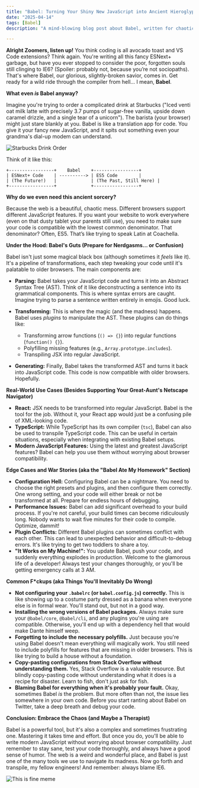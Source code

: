 ```yaml
---
title: "Babel: Turning Your Shiny New JavaScript into Ancient Hieroglyphics (So IE6 Can Read It 💀🙏)"
date: "2025-04-14"
tags: [Babel]
description: "A mind-blowing blog post about Babel, written for chaotic Gen Z engineers who are too busy doomscrolling to learn how browsers *actually* work."

---
```


**Alright Zoomers, listen up!** You think coding is all avocado toast and VS Code extensions? Think again. You're writing all this fancy ESNext+ garbage, but have you ever stopped to consider the poor, forgotten souls still clinging to IE6? (Spoiler: probably not, because you’re not sociopaths). That's where Babel, our glorious, slightly-broken savior, comes in. Get ready for a wild ride through the compiler from hell... I mean, **Babel**.

**What even *is* Babel anyway?**

Imagine you're trying to order a complicated drink at Starbucks ("Iced venti oat milk latte with precisely 3.7 pumps of sugar-free vanilla, upside down caramel drizzle, and a single tear of a unicorn"). The barista (your browser) might just stare blankly at you. Babel is like a translation app for code. You give it your fancy new JavaScript, and it spits out something even your grandma's dial-up modem can understand.

![Starbucks Drink Order](https://i.kym-cdn.com/photos/images/newsfeed/001/477/318/3e4.jpg)

Think of it like this:

```ascii
+-----------------+    Babel    +-----------------+
| ESNext+ Code    | ----------> | ES5 Code        |
| (The Future!)   |             | (The Past, Still Here) |
+-----------------+             +-----------------+
```

**Why do we even need this ancient sorcery?**

Because the web is a beautiful, chaotic mess. Different browsers support different JavaScript features. If you want your website to work everywhere (even on that dusty tablet your parents still use), you need to make sure your code is compatible with the lowest common denominator. That denominator? Often, ES5. That’s like trying to speak Latin at Coachella.

**Under the Hood: Babel's Guts (Prepare for Nerdgasms... or Confusion)**

Babel isn't just some magical black box (although sometimes it *feels* like it). It's a pipeline of transformations, each step tweaking your code until it's palatable to older browsers. The main components are:

*   **Parsing:** Babel takes your JavaScript code and turns it into an Abstract Syntax Tree (AST). Think of it like deconstructing a sentence into its grammatical components. This is where syntax errors are caught. Imagine trying to parse a sentence written entirely in emojis. Good luck.

*   **Transforming:** This is where the magic (and the madness) happens. Babel uses *plugins* to manipulate the AST. These plugins can do things like:
    *   Transforming arrow functions (`() => {}`) into regular functions (`function() {}`).
    *   Polyfilling missing features (e.g., `Array.prototype.includes`).
    *   Transpiling JSX into regular JavaScript.

*   **Generating:** Finally, Babel takes the transformed AST and turns it back into JavaScript code. This code is now compatible with older browsers. Hopefully.

**Real-World Use Cases (Besides Supporting Your Great-Aunt's Netscape Navigator)**

*   **React:** JSX needs to be transformed into regular JavaScript. Babel is the tool for the job. Without it, your React app would just be a confusing pile of XML-looking code.
*   **TypeScript:** While TypeScript has its own compiler (`tsc`), Babel can also be used to transpile TypeScript code. This can be useful in certain situations, especially when integrating with existing Babel setups.
*   **Modern JavaScript Features:** Using the latest and greatest JavaScript features? Babel can help you use them without worrying about browser compatibility.

**Edge Cases and War Stories (aka the "Babel Ate My Homework" Section)**

*   **Configuration Hell:** Configuring Babel can be a nightmare. You need to choose the right presets and plugins, and then configure them correctly. One wrong setting, and your code will either break or not be transformed at all. Prepare for endless hours of debugging.
*   **Performance Issues:** Babel can add significant overhead to your build process. If you're not careful, your build times can become ridiculously long. Nobody wants to wait five minutes for their code to compile. Optimize, dammit!
*   **Plugin Conflicts:** Different Babel plugins can sometimes conflict with each other. This can lead to unexpected behavior and difficult-to-debug errors. It's like trying to get two toddlers to share a toy.
*   **"It Works on My Machine!":** You update Babel, push your code, and suddenly everything explodes in production. Welcome to the glamorous life of a developer! Always test your changes thoroughly, or you'll be getting emergency calls at 3 AM.

**Common F\*ckups (aka Things You'll Inevitably Do Wrong)**

*   **Not configuring your `.babelrc` (or `babel.config.js`) correctly.** This is like showing up to a costume party dressed as a banana when everyone else is in formal wear. You'll stand out, but not in a good way.
*   **Installing the wrong versions of Babel packages.** Always make sure your `@babel/core`, `@babel/cli`, and any plugins you're using are compatible. Otherwise, you'll end up with a dependency hell that would make Dante himself weep.
*   **Forgetting to include the necessary polyfills.** Just because you're using Babel doesn't mean everything will magically work. You still need to include polyfills for features that are missing in older browsers. This is like trying to build a house without a foundation.
*   **Copy-pasting configurations from Stack Overflow without understanding them.** Yes, Stack Overflow is a valuable resource. But blindly copy-pasting code without understanding what it does is a recipe for disaster. Learn to fish, don't just ask for fish.
*   **Blaming Babel for everything when it's probably your fault.** Okay, sometimes Babel *is* the problem. But more often than not, the issue lies somewhere in your own code. Before you start ranting about Babel on Twitter, take a deep breath and debug your code.

**Conclusion: Embrace the Chaos (and Maybe a Therapist)**

Babel is a powerful tool, but it's also a complex and sometimes frustrating one. Mastering it takes time and effort. But once you do, you'll be able to write modern JavaScript without worrying about browser compatibility. Just remember to stay sane, test your code thoroughly, and always have a good sense of humor. The web is a weird and wonderful place, and Babel is just one of the many tools we use to navigate its madness. Now go forth and transpile, my fellow engineers! And remember: always blame IE6.

![This is fine meme](https://i.kym-cdn.com/entries/icons/original/000/018/640/thisisfine.png)
